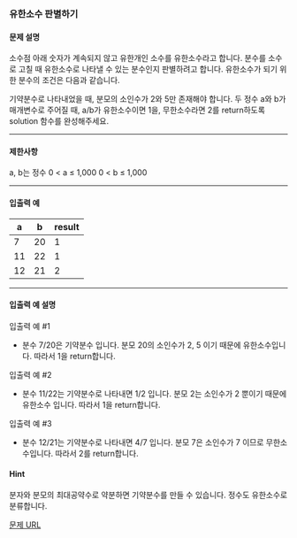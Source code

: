 ### 유한소수 판별하기

#### 문제 설명

소수점 아래 숫자가 계속되지 않고 유한개인 소수를 유한소수라고 합니다. 분수를 소수로 고칠 때 유한소수로 나타낼 수 있는 분수인지 판별하려고 합니다. 유한소수가 되기 위한 분수의 조건은 다음과 같습니다.

기약분수로 나타내었을 때, 분모의 소인수가 2와 5만 존재해야 합니다.
두 정수 a와 b가 매개변수로 주어질 때, a/b가 유한소수이면 1을, 무한소수라면 2를 return하도록 solution 함수를 완성해주세요.

---

#### 제한사항

a, b는 정수
0 < a ≤ 1,000
0 < b ≤ 1,000

---

#### 입출력 예

| a   | b   | result |
| --- | --- | ------ |
| 7   | 20  | 1      |
| 11  | 22  | 1      |
| 12  | 21  | 2      |

---

#### 입출력 예 설명

입출력 예 #1

- 분수 7/20은 기약분수 입니다. 분모 20의 소인수가 2, 5 이기 때문에 유한소수입니다. 따라서 1을 return합니다.

입출력 예 #2

- 분수 11/22는 기약분수로 나타내면 1/2 입니다. 분모 2는 소인수가 2 뿐이기 때문에 유한소수 입니다. 따라서 1을 return합니다.

입출력 예 #3

- 분수 12/21는 기약분수로 나타내면 4/7 입니다. 분모 7은 소인수가 7 이므로 무한소수입니다. 따라서 2를 return합니다.

#### Hint

분자와 분모의 최대공약수로 약분하면 기약분수를 만들 수 있습니다.
정수도 유한소수로 분류합니다.

[문제 URL](https://school.programmers.co.kr/learn/courses/30/lessons/120878#)
